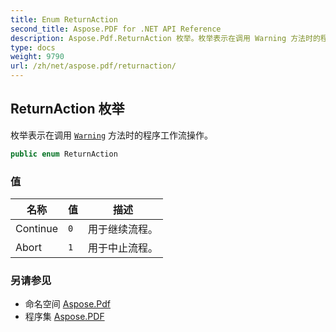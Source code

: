 ```yaml
---
title: Enum ReturnAction
second_title: Aspose.PDF for .NET API Reference
description: Aspose.Pdf.ReturnAction 枚举。枚举表示在调用 Warning 方法时的程序工作流操作
type: docs
weight: 9790
url: /zh/net/aspose.pdf/returnaction/
---
```

## ReturnAction 枚举

枚举表示在调用 [`Warning`](../iwarningcallback/warning/) 方法时的程序工作流操作。

```csharp
public enum ReturnAction
```

### 值

| 名称 | 值 | 描述 |
| --- | --- | --- |
| Continue | `0` | 用于继续流程。 |
| Abort | `1` | 用于中止流程。 |

### 另请参见

* 命名空间 [Aspose.Pdf](../../aspose.pdf/)
* 程序集 [Aspose.PDF](../../)